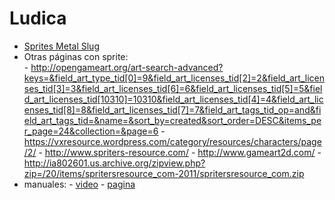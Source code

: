 # Ludica

- [Sprites Metal Slug](http://www.spriters-resource.com/arcade/ms3/)
- Otras páginas con sprite:  
      - http://opengameart.org/art-search-advanced?keys=&field_art_type_tid[0]=9&field_art_licenses_tid[2]=2&field_art_licenses_tid[3]=3&field_art_licenses_tid[6]=6&field_art_licenses_tid[5]=5&field_art_licenses_tid[10310]=10310&field_art_licenses_tid[4]=4&field_art_licenses_tid[8]=8&field_art_licenses_tid[7]=7&field_art_tags_tid_op=and&field_art_tags_tid=&name=&sort_by=created&sort_order=DESC&items_per_page=24&collection=&page=6
      - https://vxresource.wordpress.com/category/resources/characters/page/2/
      - http://www.spriters-resource.com/
      - http://www.gameart2d.com/
      - http://ia802601.us.archive.org/zipview.php?zip=/20/items/spritersresource_com-2011/spritersresource_com.zip
- manuales:
          - [video](https://www.youtube.com/watch?v=0u-qvMVV6m4&list=PLREdURb87ks2qkD9svvlIwYwN35FZ3Afv)
          - [pagina](http://www.relaxate.com/tutorial-manuales-curso-documentacion-desarrollo-programacion-videojuegos-unity-2d-parte-1)

